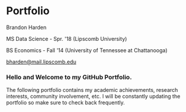 # Portfolio
Brandon Harden

MS Data Science - Spr. '18 (Lipscomb University)

BS Economics - Fall '14 (University of Tennessee at Chattanooga)

bharden@mail.lipscomb.edu


### Hello and Welcome to my GitHub Portfolio.

The following portfolio contains my academic achievements, research interests, community involvement, etc. I will be constantly updating the portfolio so make sure to check back frequently.
